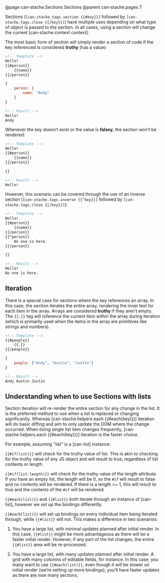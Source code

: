 @page can-stache.Sections Sections
@parent can-stache.pages 7

Sections (`[can-stache.tags.section {{#key}}]` followed by `[can-stache.tags.close {{/key}}]`) have multiple uses
depending on what type of object is passed to the section. In all cases, using a section will change
the current [can-stache.context context].

The most basic form of section will simply render a section of code if the key referenced is considered **truthy** (has a value):

```html
<!-- Template -->
Hello!
{{#person}}
	{{name}}
{{/person}}
```

```js
{
	person: {
		name: "Andy"
	}
}
```

```html
<!-- Result -->
Hello!
Andy
```

Whenever the key doesn’t exist or the value is **falsey**, the section won’t be rendered:

```html
<!-- Template -->
Hello!
{{#person}}
	{{name}}
{{/person}}
```

```js
{}
```

```html
<!-- Result -->
Hello!
```

However, this scenario can be covered through the use of an inverse section
(`[can-stache.tags.inverse {{^key}}]` followed by `[can-stache.tags.close {{/key}}]`):

```html
<!-- Template -->
Hello!
{{#person}}
	{{name}}
{{/person}}
{{^person}}
	No one is here.
{{/person}}
```

```js
{}
```

```html
<!-- Result -->
Hello!
No one is here.
```

## Iteration

There is a special case for sections where the key references an array. In this case, the section iterates
the entire array, rendering the inner text for each item in the array. Arrays are considered **truthy** if
they aren’t empty. The `{{.}}` tag will reference the current item within the array during iteration (which is
primarily used when the items in the array are primitives like strings and numbers).

```html
<!-- Template -->
{{#people}}
	{{.}}
{{/people}}
```

```js
{
	people: ["Andy", "Austin", "Justin"]
}
```

```html
<!-- Result -->
Andy Austin Justin
```

## Understanding when to use Sections with lists

Section iteration will re-render the entire section for any change in the list. It is the preferred method to
use when a list is replaced or changing significantly. Whereas [can-stache.helpers.each {{#each(key)}}] iteration
will do basic diffing and aim to only update the DOM where the change occurred. When doing single list item
changes frequently, [can-stache.helpers.each {{#each(key)}}] iteration is the faster choice.

For example, assuming "list" is a [can-list] instance:

`{{#if(list)}}` will check for the truthy value of list. This is akin to checking for the truthy value of any JS object and will result to true, regardless of list contents or length.

`{{#if(list.length)}}` will check for the truthy value of the length attribute. If you have an empty list, the length will be 0, so the `#if` will result to false and no contents will be rendered. If there is a length >= 1, this will result to true and the contents of the `#if` will be rendered.

`{{#each(list)}}` and `{{#list}}` both iterate through an instance of [can-list], however we set up the bindings differently.

`{{#each(list)}}` will set up bindings on every individual item being iterated through, while `{{#list}}` will not. This makes a difference in two scenarios:

1) You have a large list, with minimal updates planned after initial render. In this case, `{{#list}}` might be more advantageous as there will be a faster initial render. However, if any part of the list changes, the entire `{{#list}}` area will be re-processed.

2) You have a large list, with many updates planned after initial render. A grid with many columns of editable fields, for instance. In this case, you many want to use `{{#each(list)}}`, even though it will be slower on initial render (we’re setting up more bindings), you’ll have faster updates as there are now many sections.
